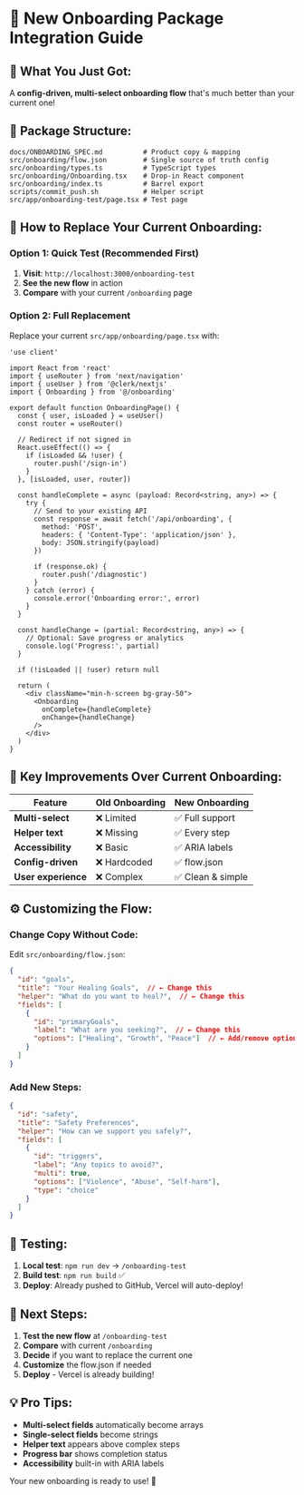 # 🚀 New Onboarding Package Integration Guide

## 🎯 **What You Just Got:**

A **config-driven, multi-select onboarding flow** that's much better than your current one!

## 📁 **Package Structure:**
```
docs/ONBOARDING_SPEC.md          # Product copy & mapping
src/onboarding/flow.json         # Single source of truth config
src/onboarding/types.ts          # TypeScript types
src/onboarding/Onboarding.tsx    # Drop-in React component
src/onboarding/index.ts          # Barrel export
scripts/commit_push.sh           # Helper script
src/app/onboarding-test/page.tsx # Test page
```

## 🔄 **How to Replace Your Current Onboarding:**

### **Option 1: Quick Test (Recommended First)**
1. **Visit**: `http://localhost:3000/onboarding-test`
2. **See the new flow** in action
3. **Compare** with your current `/onboarding` page

### **Option 2: Full Replacement**
Replace your current `src/app/onboarding/page.tsx` with:

```tsx
'use client'

import React from 'react'
import { useRouter } from 'next/navigation'
import { useUser } from '@clerk/nextjs'
import { Onboarding } from '@/onboarding'

export default function OnboardingPage() {
  const { user, isLoaded } = useUser()
  const router = useRouter()

  // Redirect if not signed in
  React.useEffect(() => {
    if (isLoaded && !user) {
      router.push('/sign-in')
    }
  }, [isLoaded, user, router])

  const handleComplete = async (payload: Record<string, any>) => {
    try {
      // Send to your existing API
      const response = await fetch('/api/onboarding', {
        method: 'POST',
        headers: { 'Content-Type': 'application/json' },
        body: JSON.stringify(payload)
      })
      
      if (response.ok) {
        router.push('/diagnostic')
      }
    } catch (error) {
      console.error('Onboarding error:', error)
    }
  }

  const handleChange = (partial: Record<string, any>) => {
    // Optional: Save progress or analytics
    console.log('Progress:', partial)
  }

  if (!isLoaded || !user) return null

  return (
    <div className="min-h-screen bg-gray-50">
      <Onboarding 
        onComplete={handleComplete}
        onChange={handleChange}
      />
    </div>
  )
}
```

## 🎨 **Key Improvements Over Current Onboarding:**

| Feature | Old Onboarding | New Onboarding |
|---------|----------------|----------------|
| **Multi-select** | ❌ Limited | ✅ Full support |
| **Helper text** | ❌ Missing | ✅ Every step |
| **Accessibility** | ❌ Basic | ✅ ARIA labels |
| **Config-driven** | ❌ Hardcoded | ✅ flow.json |
| **User experience** | ❌ Complex | ✅ Clean & simple |

## ⚙️ **Customizing the Flow:**

### **Change Copy Without Code:**
Edit `src/onboarding/flow.json`:

```json
{
  "id": "goals",
  "title": "Your Healing Goals",  // ← Change this
  "helper": "What do you want to heal?",  // ← Change this
  "fields": [
    {
      "id": "primaryGoals",
      "label": "What are you seeking?",  // ← Change this
      "options": ["Healing", "Growth", "Peace"]  // ← Add/remove options
    }
  ]
}
```

### **Add New Steps:**
```json
{
  "id": "safety",
  "title": "Safety Preferences",
  "helper": "How can we support you safely?",
  "fields": [
    {
      "id": "triggers",
      "label": "Any topics to avoid?",
      "multi": true,
      "options": ["Violence", "Abuse", "Self-harm"],
      "type": "choice"
    }
  ]
}
```

## 🧪 **Testing:**

1. **Local test**: `npm run dev` → `/onboarding-test`
2. **Build test**: `npm run build` ✅
3. **Deploy**: Already pushed to GitHub, Vercel will auto-deploy!

## 🚀 **Next Steps:**

1. **Test the new flow** at `/onboarding-test`
2. **Compare** with current `/onboarding`
3. **Decide** if you want to replace the current one
4. **Customize** the flow.json if needed
5. **Deploy** - Vercel is already building!

## 💡 **Pro Tips:**

- **Multi-select fields** automatically become arrays
- **Single-select fields** become strings
- **Helper text** appears above complex steps
- **Progress bar** shows completion status
- **Accessibility** built-in with ARIA labels

Your new onboarding is ready to use! 🎉

